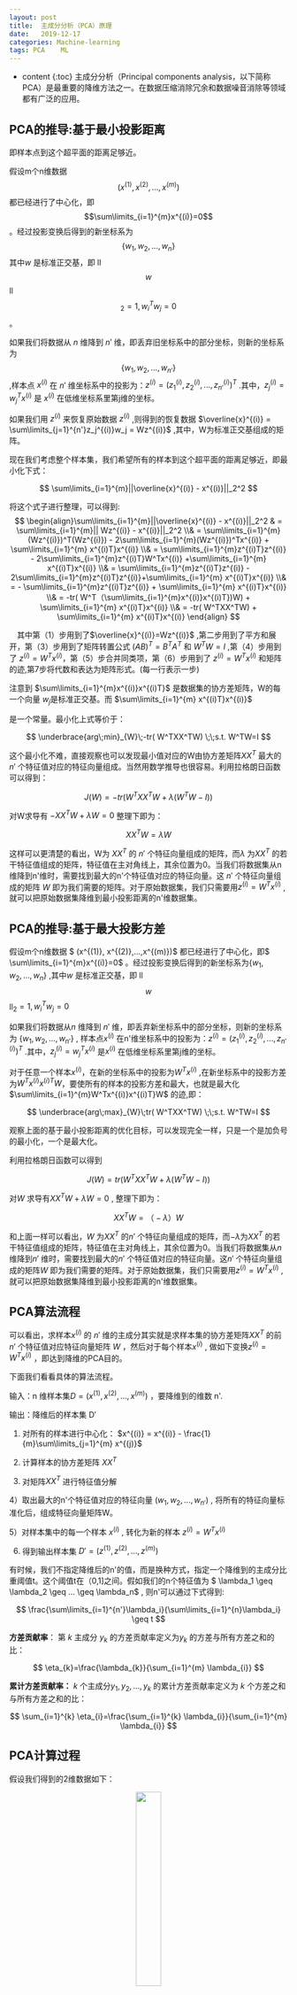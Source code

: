 ```yaml
---
layout: post
title:  主成分分析（PCA）原理
date:   2019-12-17
categories: Machine-learning
tags: PCA    ML
---
```

* content
{:toc}
主成分分析（Principal components analysis，以下简称PCA）是最重要的降维方法之一。在数据压缩消除冗余和数据噪音消除等领域都有广泛的应用。



## **PCA的推导:基于最小投影距离**

即样本点到这个超平面的距离足够近。

假设m个n维数据 $$(x^{(1)}, x^{(2)},...,x^{(m)})$$ 都已经进行了中心化，即 $$\sum\limits_{i=1}^{m}x^{(i)}=0$$ 。经过投影变换后得到的新坐标系为 $$\{w_1,w_2,...,w_n\}$$ 其中$w$ 是标准正交基，即 ll$$w$$ll$$_2=1, w_i^Tw_j=0$$ 。



如果我们将数据从 $n$ 维降到 $n'$ 维，即丢弃旧坐标系中的部分坐标，则新的坐标系为 $$\{w_1,w_2,...,w_{n'}\}$$ ,样本点 $x^{(i)}$ 在 $n'$ 维坐标系中的投影为：$z^{(i)} = (z_1^{(i)}, z_2^{(i)},...,z_{n'}^{(i)})^T$ .其中，$z_j^{(i)} = w_j^Tx^{(i)}$ 是 $x^{(i)}$ 在低维坐标系里第j维的坐标。



如果我们用 $z^{(i)}$ 来恢复原始数据 $z^{(i)}$ ,则得到的恢复数据 $\overline{x}^{(i)} = \sum\limits_{j=1}^{n'}z_j^{(i)}w_j = Wz^{(i)}$ ,其中，W为标准正交基组成的矩阵。



现在我们考虑整个样本集，我们希望所有的样本到这个超平面的距离足够近，即最小化下式：


$$
\sum\limits_{i=1}^{m}||\overline{x}^{(i)} - x^{(i)}||_2^2
$$


将这个式子进行整理，可以得到:
$$
\begin{align}\sum\limits_{i=1}^{m}||\overline{x}^{(i)} - x^{(i)}||_2^2 & = \sum\limits_{i=1}^{m}|| Wz^{(i)} - x^{(i)}||_2^2 \\& = \sum\limits_{i=1}^{m}(Wz^{(i)})^T(Wz^{(i)}) - 2\sum\limits_{i=1}^{m}(Wz^{(i)})^Tx^{(i)} + \sum\limits_{i=1}^{m} x^{(i)T}x^{(i)} \\& = \sum\limits_{i=1}^{m}z^{(i)T}z^{(i)} - 2\sum\limits_{i=1}^{m}z^{(i)T}W^Tx^{(i)} +\sum\limits_{i=1}^{m} x^{(i)T}x^{(i)} \\& = \sum\limits_{i=1}^{m}z^{(i)T}z^{(i)} - 2\sum\limits_{i=1}^{m}z^{(i)T}z^{(i)}+\sum\limits_{i=1}^{m} x^{(i)T}x^{(i)}  \\& = - \sum\limits_{i=1}^{m}z^{(i)T}z^{(i)} + \sum\limits_{i=1}^{m} x^{(i)T}x^{(i)}  \\& =   -tr( W^T（\sum\limits_{i=1}^{m}x^{(i)}x^{(i)T})W)  + \sum\limits_{i=1}^{m} x^{(i)T}x^{(i)} \\& =  -tr( W^TXX^TW)  + \sum\limits_{i=1}^{m} x^{(i)T}x^{(i)}  \end{align}
$$




　其中第（1）步用到了$\overline{x}^{(i)}=Wz^{(i)}$  ,第二步用到了平方和展开，第（3）步用到了矩阵转置公式 $(AB)^T =B^TA^T$ 和 $W^TW=I$ ,第（4）步用到了 $z^{(i)}=W^Tx^{(i)}$，第（5）步合并同类项，第（6）步用到了 $z^{(i)}=W^Tx^{(i)}$ 和矩阵的迹,第7步将代数和表达为矩阵形式。(每一行表示一步)



注意到 $\sum\limits_{i=1}^{m}x^{(i)}x^{(i)T}$  是数据集的协方差矩阵，W的每一个向量 $w_j$是标准正交基。而 $\sum\limits_{i=1}^{m} x^{(i)T}x^{(i)}$ 

是一个常量。最小化上式等价于：


$$
\underbrace{arg\;min}_{W}\;-tr( W^TXX^TW) \;\;s.t. W^TW=I
$$

这个最小化不难，直接观察也可以发现最小值对应的W由协方差矩阵$XX^T$ 最大的 $n'$ 个特征值对应的特征向量组成。当然用数学推导也很容易。利用拉格朗日函数可以得到：





$$
J(W) = -tr( W^TXX^TW + \lambda(W^TW-I))
$$

对W求导有 $-XX^TW+\lambda W=0$ 整理下即为：



$$
XX^TW=\lambda W
$$


这样可以更清楚的看出，W为 $XX^T$ 的 $n'$ 个特征向量组成的矩阵，而$λ$ 为$XX^T$ 的若干特征值组成的矩阵，特征值在主对角线上，其余位置为0。当我们将数据集从n维降到n'维时，需要找到最大的n'个特征值对应的特征向量。这 $n'$ 个特征向量组成的矩阵 $W$ 即为我们需要的矩阵。对于原始数据集，我们只需要用$z^{(i)}=W^Tx^{(i)}$ ,就可以把原始数据集降维到最小投影距离的n'维数据集。





## **PCA的推导:基于最大投影方差**

假设m个n维数据 $ (x^{(1)}, x^{(2)},...,x^{(m)})$  都已经进行了中心化，即$ \sum\limits_{i=1}^{m}x^{(i)}=0$ 。经过投影变换后得到的新坐标系为$\{w_1,w_2,...,w_n\}$ ,其中$w$ 是标准正交基，即 ll$$w$$ ll$_2=1, w_i^Tw_j=0$



如果我们将数据从$n$ 维降到 $n'$ 维，即丢弃新坐标系中的部分坐标，则新的坐标系为  $\{w_1,w_2,...,w_{n'}\}$ , 样本点$x^{(i)}$ 在n'维坐标系中的投影为：$z^{(i)} = (z_1^{(i)}, z_2^{(i)},...,z_{n'}^{(i)})^T$ .其中，$z_j^{(i)} = w_j^Tx^{(i)}$ 是$x^{(i)}$ 在低维坐标系里第j维的坐标。



对于任意一个样本$x^{(i)}$，在新的坐标系中的投影为$W^Tx^{(i)}$ ,在新坐标系中的投影方差为$W^Tx^{(i)}x^{(i)T}W$，要使所有的样本的投影方差和最大，也就是最大化 $\sum\limits_{i=1}^{m}W^Tx^{(i)}x^{(i)T}W$ 的迹,即：


$$
\underbrace{arg\;max}_{W}\;tr( W^TXX^TW) \;\;s.t. W^TW=I
$$




观察上面的基于最小投影距离的优化目标，可以发现完全一样，只是一个是加负号的最小化，一个是最大化。<br>

利用拉格朗日函数可以得到


$$
J(W) = tr( W^TXX^TW + \lambda(W^TW-I))
$$

对$W$ 求导有$XX^TW+\lambda W=0$ , 整理下即为：


$$
XX^TW=（-\lambda）W
$$


和上面一样可以看出，$W$ 为$XX^T$ 的$n'$ 个特征向量组成的矩阵，而$−λ$为$XX^T$ 的若干特征值组成的矩阵，特征值在主对角线上，其余位置为0。当我们将数据集从$n$ 维降到$n'$ 维时，需要找到最大的$n'$ 个特征值对应的特征向量。这$n'$ 个特征向量组成的矩阵$W$ 即为我们需要的矩阵。对于原始数据集，我们只需要用$z^{(i)}=W^Tx^{(i)}$ ,就可以把原始数据集降维到最小投影距离的n'维数据集。



## **PCA算法流程**

可以看出，求样本$x^{(i)}$ 的 $n'$ 维的主成分其实就是求样本集的协方差矩阵$XX^T$ 的前 $n'$ 个特征值对应特征向量矩阵 $W$ ，然后对于每个样本$x^{(i)}$ , 做如下变换$z^{(i)}=W^Tx^{(i)}$ ，即达到降维的PCA目的。

下面我们看看具体的算法流程。

输入：n 维样本集$D=(x^{(1)}, x^{(2)},...,x^{(m)})$ ，要降维到的维数 n'.

输出：降维后的样本集 D′

1) 对所有的样本进行中心化： $x^{(i)} = x^{(i)} - \frac{1}{m}\sum\limits_{j=1}^{m} x^{(j)}$ 

2) 计算样本的协方差矩阵 $XX^T$ 

3) 对矩阵$XX^T$ 进行特征值分解

4）取出最大的n'个特征值对应的特征向量 $(w_1,w_2,...,w_{n'})$ , 将所有的特征向量标准化后，组成特征向量矩阵W。

5）对样本集中的每一个样本 $x^{(i)}$ , 转化为新的样本 $z^{(i)}=W^Tx^{(i)}$

6) 得到输出样本集 $D' =(z^{(1)}, z^{(2)},...,z^{(m)})$ 



有时候，我们不指定降维后的n'的值，而是换种方式，指定一个降维到的主成分比重阈值t。这个阈值t在（0,1]之间。假如我们的n个特征值为 $ \lambda_1 \geq \lambda_2 \geq ... \geq \lambda_n$ , 则n'可以通过下式得到:<br>


$$
\frac{\sum\limits_{i=1}^{n'}\lambda_i}{\sum\limits_{i=1}^{n}\lambda_i} \geq t
$$



**方差贡献率**： 第 $k$ 主成分 $y_k$ 的方差贡献率定义为$y_k$ 的方差与所有方差之和的比：



$$
\eta_{k}=\frac{\lambda_{k}}{\sum_{i=1}^{m} \lambda_{i}}
$$

**累计方差贡献率：** $k$ 个主成分$y_1, y_2, ...,y_k$ 的累计方差贡献率定义为 $k$ 个方差之和与所有方差之和的比：<br>


$$
\sum_{i=1}^{k} \eta_{i}=\frac{\sum_{i=1}^{k} \lambda_{i}}{\sum_{i=1}^{m} \lambda_{i}}
$$


## **PCA计算过程**

假设我们得到的2维数据如下：



<center>
<img src="https://raw.githubusercontent.com/HG1227/image/master/img_tuchuang/20191217200048.png" width="30%" height="30%"/>
</center>





行代表了样例，列代表特征，这里有10个样例，每个样例两个特征。可以这样认为，有10篇文档，x是10篇文档中“learn”出现的TF-IDF，y是10篇文档中“study”出现的TF-IDF。也可以认为有10辆汽车，x是千米/小时的速度，y是英里/小时的速度，等等。



**第一步**分别求x和y的平均值，然后对于所有的样例，都减去对应的均值。这里x的均值是1.81，y的均值是1.91，那么一个样例减去均值后即为（0.69,0.49），得到

<center>
    <img src="https://raw.githubusercontent.com/HG1227/image/master/img_tuchuang/20191217200159.png" width="30%" height="30%"/>
</center>



 **第二步**，求特征协方差矩阵，如果数据是3维，那么协方差矩阵是<br>


$$
C=\left(\begin{array}{ccc}
{\operatorname{cov}(x, x)} & {\operatorname{cov}(x, y)} & {\operatorname{cov}(x, z)} \\
{\operatorname{cov}(y, x)} & {\operatorname{cov}(y, y)} & {\operatorname{cov}(y, z)} \\
{\operatorname{cov}(z, x)} & {\operatorname{cov}(z, y)} & {\operatorname{cov}(z, z)}
\end{array}\right)
$$


这里只有x和y，求解得<br>


$$
c o v=\left(\begin{array}{cc}
{.616555556} & {.615444444} \\
{.61544444} & {.716555556}
\end{array}\right)
$$


 对角线上分别是x和y的方差，非对角线上是协方差。协方差大于0表示x和y若有一个增，另一个也增；小于0表示一个增，一个减；协方差为0时，两者独立。协方差绝对值越大，两者对彼此的影响越大，反之越小。



 **第三步**，求协方差的特征值和特征向量，得到




$$
\text { eigenvalues }=\left(\begin{array}{c}
{.0490833989} \\
{1.28402771}
\end{array}\right)
$$

$$
\text {eigenvectors}=\left(\begin{array}{rr}
{-.735178656} & {-.677873399} \\
{.677873399} & {-.735178656}
\end{array}\right)
$$



上面是两个特征值，下面是对应的特征向量，特征值0.0490833989对应特征向量为$$
(-0.735178656,0.677873399)^{T} 
$$，**这里的特征向量都归一化为单位向量。**<br>

 **第四步**，将特征值按照从大到小的顺序排序，选择其中最大的k个，然后将其对应的k个特征向量分别作为列向量组成特征向量矩阵。<br>

这里特征值只有两个，我们选择其中最大的那个，这里是1.28402771，对应的特征向量是$$
(-0.677873399,-0.735178656)^{T}
$$ <br>



**第五步**，将样本点投影到选取的特征向量上。假设样例数为m，特征数为n，减去均值后的样本矩阵为$DataAdjust(m*n)$ ，协方差矩阵是$n*n$ ，选取的k个特征向量组成的矩阵为$EigenVectors(n*k)$ 。那么投影后的数据FinalData为:<br>


$$
\text { FinalData }(\mathrm{m} * \mathrm{k})=\text { DataAdjust }(\mathrm{m} * \mathrm{n}) \times \text { EigenVectors }(\mathrm{n} * \mathrm{k})
$$


这里是:


$$
FinalData(10*1) = DataAdjust(10*2矩阵)×特征向量(-0.677873399,-0.735178656)^{T}
$$




得到结果是:

<center>
    <img src="https://raw.githubusercontent.com/HG1227/image/master/img_tuchuang/20191217201028.png" width="30%" height="30%"/>
</center>



 这样，就将原始样例的n维特征变成了k维，这k维就是原始特征在k维上的投影。

上面的数据可以认为是learn和study特征融合为一个新的特征叫做LS特征，该特征基本上代表了这两个特征。

## **python 代码**

[源码](https://github.com/HG1227/ML/tree/master/PCA) 

## **参考**

1. [主成分分析（PCA）原理总结](https://www.cnblogs.com/pinard/p/6239403.html) 
2. [主成分分析（Principal components analysis）-最大方差解释](https://www.cnblogs.com/jerrylead/archive/2011/04/18/2020209.html) 
3. [PCA主成分分析Python实现](https://blog.csdn.net/dream_angel_z/article/details/50760130) 
4. [scikit-learn：降维算法PCA和SVD](https://blog.csdn.net/HHG20171226/article/details/102981822) 

